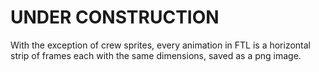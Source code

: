 # UNDER CONSTRUCTION

With the exception of crew sprites, every animation in FTL is a horizontal strip of frames each with the same dimensions, saved as a png image.
